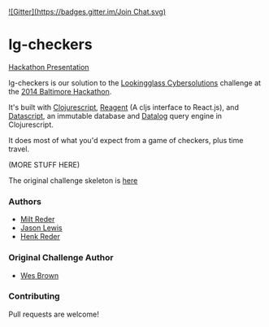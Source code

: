[![Gitter](https://badges.gitter.im/Join Chat.svg)](https://gitter.im/decomplecting/lg-checkers?utm_source=badge&utm_medium=badge&utm_campaign=pr-badge)

lg-checkers
===========

[Hackathon Presentation](http://goo.gl/5BIFM2)

lg-checkers is our solution to the [Lookingglass Cybersolutions](http://lgscout.com) challenge at the [2014 Baltimore Hackathon](http://baltimorehackathon.com/).

It's built with [Clojurescript](https://github.com/clojure/clojurescript), [Reagent](https://github.com/reagent-project/reagent) (A cljs interface to React.js), and [Datascript](https://github.com/tonsky/datascript), an immutable database and [Datalog](http://www.learndatalogtoday.org/) query engine in Clojurescript.

It does most of what you'd expect from a game of checkers, plus time travel.

(MORE STUFF HERE)

The original challenge skeleton is [here](https://github.com/orangepips/lg-checkers)

### Authors

* [Milt Reder](https://github.com/milt)
* [Jason Lewis](https://github.com/canweriotnow)
* [Henk Reder](https://github.com/deathtenk)

### Original Challenge Author

* [Wes Brown](https://github.com/wbrown-lg)

### Contributing

Pull requests are welcome!
